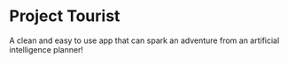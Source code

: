 # Project Tourist
A clean and easy to use app that can spark an adventure from an artificial intelligence planner!
